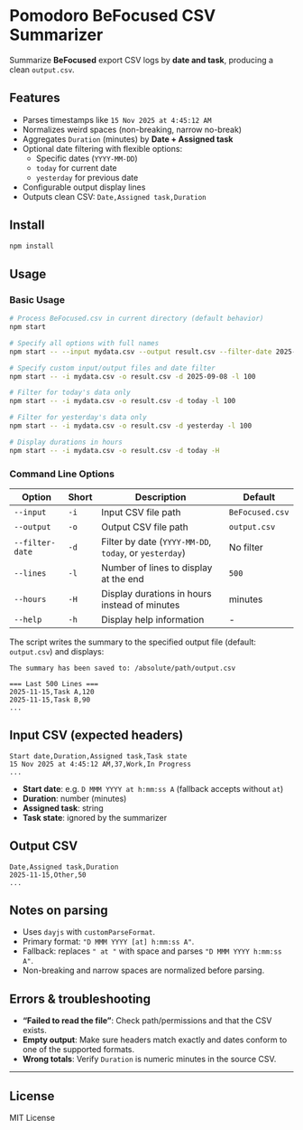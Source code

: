 # Pomodoro BeFocused CSV Summarizer

Summarize **BeFocused** export CSV logs by **date and task**, producing a clean `output.csv`.

## Features

* Parses timestamps like `15 Nov 2025 at 4:45:12 AM`
* Normalizes weird spaces (non-breaking, narrow no-break)
* Aggregates `Duration` (minutes) by **Date + Assigned task**
* Optional date filtering with flexible options:
  - Specific dates (`YYYY-MM-DD`)
  - `today` for current date
  - `yesterday` for previous date
* Configurable output display lines
* Outputs clean CSV: `Date,Assigned task,Duration`

## Install

```bash
npm install
```

## Usage

### Basic Usage

```bash
# Process BeFocused.csv in current directory (default behavior)
npm start

# Specify all options with full names
npm start -- --input mydata.csv --output result.csv --filter-date 2025-09-08 --lines 100

# Specify custom input/output files and date filter
npm start -- -i mydata.csv -o result.csv -d 2025-09-08 -l 100

# Filter for today's data only
npm start -- -i mydata.csv -o result.csv -d today -l 100

# Filter for yesterday's data only
npm start -- -i mydata.csv -o result.csv -d yesterday -l 100

# Display durations in hours
npm start -- -i mydata.csv -o result.csv -d today -H
```

### Command Line Options

| Option | Short | Description | Default |
|--------|-------|-------------|---------|
| `--input` | `-i` | Input CSV file path | `BeFocused.csv` |
| `--output` | `-o` | Output CSV file path | `output.csv` |
| `--filter-date` | `-d` | Filter by date (`YYYY-MM-DD`, `today`, or `yesterday`) | No filter |
| `--lines` | `-l` | Number of lines to display at the end | `500` |
| `--hours` | `-H` | Display durations in hours instead of minutes | minutes |
| `--help` | `-h` | Display help information | - |

The script writes the summary to the specified output file (default: `output.csv`) and displays:

```
The summary has been saved to: /absolute/path/output.csv

=== Last 500 Lines ===
2025-11-15,Task A,120
2025-11-15,Task B,90
...
```

## Input CSV (expected headers)

```
Start date,Duration,Assigned task,Task state
15 Nov 2025 at 4:45:12 AM,37,Work,In Progress
...
```

* **Start date**: e.g. `D MMM YYYY at h:mm:ss A` (fallback accepts without `at`)
* **Duration**: number (minutes)
* **Assigned task**: string
* **Task state**: ignored by the summarizer

## Output CSV

```
Date,Assigned task,Duration
2025-11-15,Other,50
...
```

## Notes on parsing

* Uses `dayjs` with `customParseFormat`.
* Primary format: `"D MMM YYYY [at] h:mm:ss A"`.
* Fallback: replaces `" at "` with space and parses `"D MMM YYYY h:mm:ss A"`.
* Non-breaking and narrow spaces are normalized before parsing.

## Errors & troubleshooting

* **“Failed to read the file”**: Check path/permissions and that the CSV exists.
* **Empty output**: Make sure headers match exactly and dates conform to one of the supported formats.
* **Wrong totals**: Verify `Duration` is numeric minutes in the source CSV.

---

## License

MIT License